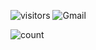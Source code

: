 ![visitors](https://visitor-badge.glitch.me/badge?page_id=desnlee.desnlee&left_text=MyPageVisitors)
![Gmail](https://img.shields.io/badge/Gmail-jiakun.ui?style=for-the-badge&logo=gmail&logoColor=white)

![count](https://github-readme-stats.vercel.app/api?username=desnlee&theme=blue-green)
